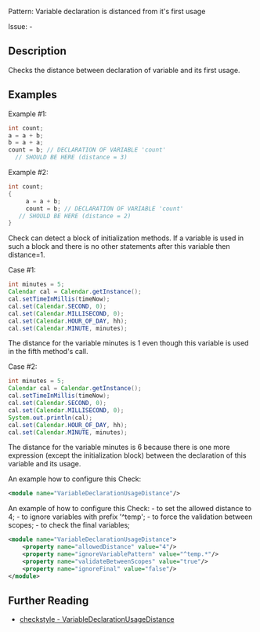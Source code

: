 Pattern: Variable declaration is distanced from it's first usage

Issue: -

## Description

Checks the distance between declaration of variable and its first usage. 

## Examples

Example #1: 


```java
int count;
a = a + b;
b = a + a;
count = b; // DECLARATION OF VARIABLE 'count'
  // SHOULD BE HERE (distance = 3)
```
        

Example #2: 


```java
int count;
{
     a = a + b;
     count = b; // DECLARATION OF VARIABLE 'count'
   // SHOULD BE HERE (distance = 2)
}
```
        

Check can detect a block of initialization methods. If a variable is used in such a block and there is no other statements after this variable then distance=1. 

Case #1: 


```java
int minutes = 5;
Calendar cal = Calendar.getInstance();
cal.setTimeInMillis(timeNow);
cal.set(Calendar.SECOND, 0);
cal.set(Calendar.MILLISECOND, 0);
cal.set(Calendar.HOUR_OF_DAY, hh);
cal.set(Calendar.MINUTE, minutes);
```
        

The distance for the variable minutes is 1 even though this variable is used in the fifth method's call. 

Case #2: 


```java
int minutes = 5;
Calendar cal = Calendar.getInstance();
cal.setTimeInMillis(timeNow);
cal.set(Calendar.SECOND, 0);
cal.set(Calendar.MILLISECOND, 0);
System.out.println(cal);
cal.set(Calendar.HOUR_OF_DAY, hh);
cal.set(Calendar.MINUTE, minutes);
```


The distance for the variable minutes is 6 because there is one more expression (except the initialization block) between the declaration of this variable and its usage. 

An example how to configure this Check: 


```xml
<module name="VariableDeclarationUsageDistance"/>
```


An example of how to configure this Check: \- to set the allowed distance to 4; \- to ignore variables with prefix '^temp'; \- to force the validation between scopes; \- to check the final variables; 


```xml
<module name="VariableDeclarationUsageDistance">
    <property name="allowedDistance" value="4"/>
    <property name="ignoreVariablePattern" value="^temp.*"/>
    <property name="validateBetweenScopes" value="true"/>
    <property name="ignoreFinal" value="false"/>
</module>
```

## Further Reading

* [checkstyle - VariableDeclarationUsageDistance](http://checkstyle.sourceforge.net/config_coding.html#VariableDeclarationUsageDistance)
